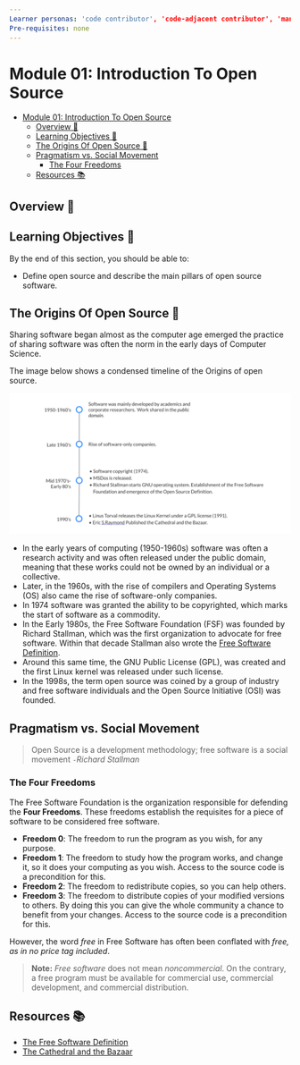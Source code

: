 ```yaml
---
Learner personas: 'code contributor', 'code-adjacent contributor', 'manager/stakeholder'
Pre-requisites: none
---
```


# Module 01: Introduction To Open Source

- [Module 01: Introduction To Open Source](#module-01-introduction-to-open-source)
  - [Overview 🧭](#overview-)
  - [Learning Objectives 🧠](#learning-objectives-)
  - [The Origins Of Open Source 🌱](#the-origins-of-open-source-)
  - [Pragmatism vs. Social Movement](#pragmatism-vs-social-movement)
    - [The Four Freedoms](#the-four-freedoms)
  - [Resources 📚](#resources-)

## Overview 🧭

## Learning Objectives 🧠

By the end of this section, you should be able to:

* Define open source and describe the main pillars of open source software.

## The Origins Of Open Source 🌱

Sharing software began almost as the computer age emerged the practice of sharing software was often the norm in the early days of Computer Science.

The image below shows a condensed timeline of the Origins of open source.

![Timeline of the Origins of open source](./images/OSS-early-timeline.svg)

* In the early years of computing (1950-1960s) software was often a research activity and was often released under the public domain, meaning that these works could not be owned by an individual or a collective.
* Later, in the 1960s, with the rise of compilers and Operating Systems (OS) also came the rise of software-only companies.
* In 1974 software was granted the ability to be copyrighted, which marks the start of software as a commodity.
* In the Early 1980s, the Free Software Foundation (FSF) was founded by Richard Stallman, which was the first organization to advocate for free software. Within that decade Stallman also wrote the [Free Software Definition][free-software-definition].
* Around this same time, the GNU Public License (GPL), was created and the first Linux kernel was released under such license.
* In the 1998s, the term open source was coined by a group of industry and free software individuals and the Open Source Initiative (OSI) was founded.

## Pragmatism vs. Social Movement

> Open Source is a development methodology; free software is a social movement
> `-`*Richard Stallman*

### The Four Freedoms

The Free Software Foundation is the organization responsible for defending the **Four Freedoms**. These freedoms establish the requisites for a piece of software to be considered free software.

* **Freedom 0**: The freedom to run the program as you wish, for any purpose.
* **Freedom 1**: The freedom to study how the program works, and change it, so it does your computing as you wish. Access to the source code is a precondition for this.
* **Freedom 2**: The freedom to redistribute copies, so you can help others.
* **Freedom 3**: The freedom to distribute copies of your modified versions to others. By doing this you can give the whole community a chance to benefit from your changes. Access to the source code is a precondition for this.

However, the word *free* in Free Software has often been conflated with *free, as in no price tag included*.

> **Note:**
> *Free software* does not mean *noncommercial*. On the contrary, a free program must be available for commercial use, commercial development, and commercial distribution.

## Resources 📚

* [The Free Software Definition][free-software-definition]
* [The Cathedral and the Bazaar][cathedral-and-bazaar]

<!-- reusable links -->
[free-software-definition]: https://www.gnu.org/philosophy/free-sw.en.html#four-freedoms
[cathedral-and-bazaar]: https://creatingaction.stanford.edu/pdf/cathedral-bazaar.pdf